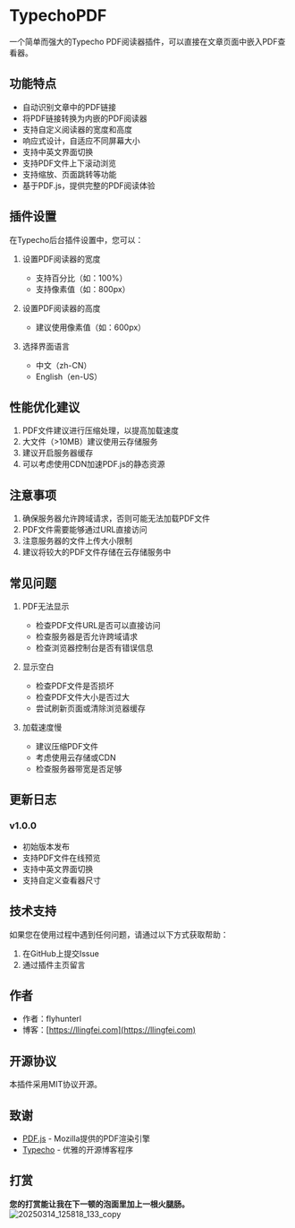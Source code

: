 # TypechoPDF

一个简单而强大的Typecho PDF阅读器插件，可以直接在文章页面中嵌入PDF查看器。

## 功能特点

- 自动识别文章中的PDF链接
- 将PDF链接转换为内嵌的PDF阅读器
- 支持自定义阅读器的宽度和高度
- 响应式设计，自适应不同屏幕大小
- 支持中英文界面切换
- 支持PDF文件上下滚动浏览
- 支持缩放、页面跳转等功能
- 基于PDF.js，提供完整的PDF阅读体验

## 插件设置

在Typecho后台插件设置中，您可以：

1. 设置PDF阅读器的宽度
   - 支持百分比（如：100%）
   - 支持像素值（如：800px）

2. 设置PDF阅读器的高度
   - 建议使用像素值（如：600px）

3. 选择界面语言
   - 中文（zh-CN）
   - English（en-US）

## 性能优化建议

1. PDF文件建议进行压缩处理，以提高加载速度
2. 大文件（>10MB）建议使用云存储服务
3. 建议开启服务器缓存
4. 可以考虑使用CDN加速PDF.js的静态资源

## 注意事项

1. 确保服务器允许跨域请求，否则可能无法加载PDF文件
2. PDF文件需要能够通过URL直接访问
3. 注意服务器的文件上传大小限制
4. 建议将较大的PDF文件存储在云存储服务中

## 常见问题

1. PDF无法显示
   - 检查PDF文件URL是否可以直接访问
   - 检查服务器是否允许跨域请求
   - 检查浏览器控制台是否有错误信息

2. 显示空白
   - 检查PDF文件是否损坏
   - 检查PDF文件大小是否过大
   - 尝试刷新页面或清除浏览器缓存

3. 加载速度慢
   - 建议压缩PDF文件
   - 考虑使用云存储或CDN
   - 检查服务器带宽是否足够

## 更新日志

### v1.0.0
- 初始版本发布
- 支持PDF文件在线预览
- 支持中英文界面切换
- 支持自定义查看器尺寸

## 技术支持

如果您在使用过程中遇到任何问题，请通过以下方式获取帮助：

1. 在GitHub上提交Issue
2. 通过插件主页留言

## 作者

- 作者：flyhunterl
- 博客：[https://llingfei.com](https://llingfei.com)

## 开源协议

本插件采用MIT协议开源。

## 致谢

- [PDF.js](https://mozilla.github.io/pdf.js/) - Mozilla提供的PDF渲染引擎
- [Typecho](http://typecho.org/) - 优雅的开源博客程序
## 打赏
**您的打赏能让我在下一顿的泡面里加上一根火腿肠。**
![20250314_125818_133_copy](https://github.com/user-attachments/assets/33df0129-c322-4b14-8c41-9dc78618e220)

